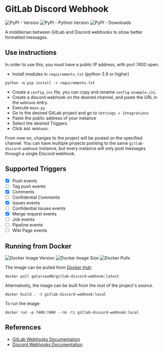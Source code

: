 # GitLab Discord Webhook
![PyPI - Version](https://img.shields.io/pypi/v/gitlab-discord-webhook)
![PyPI - Python Version](https://img.shields.io/pypi/pyversions/gitlab-discord-webhook)
![PyPI - Downloads](https://img.shields.io/pypi/dm/gitlab-discord-webhook)


A middleman between GitLab and Discord webhooks to show better formatted messages.

## Use instructions
In order to use this, you must have a public IP address, with port 7400 open.

- Install modules in `requirements.txt` (python 3.9 or higher)
```shell
python -m pip install -r requirements.txt
```
- Create a `config.ini` file, you can copy and rename `config-example.ini`.
- Create a discord webhook on the desired channel, and paste the URL in the `webhook` entry.
- Execute `main.py`
- Go to the desired GitLab project and go to `Settings > Integrations`
- Paste the public address of your instance
- Select the desired Triggers.
- Click `Add Webhook`.

From now on, changes to the project will be posted on the specified channel.
You can have multiple projects pointing to the same `gitlab-discord-webhook` instance,
but every instance will only post messages through a single Discord webhook.

## Supported Triggers
- [X] Push events
- [ ] Tag push events
- [X] Comments
- [ ] Confidential Comments
- [X] Issues events
- [ ] Confidential Issues events
- [X] Merge request events
- [ ] Job events
- [ ] Pipeline events
- [ ] Wiki Page events

## Running from Docker
![Docker Image Version](https://img.shields.io/docker/v/galarzaa90/gitlab-discord-webhook)
![Docker Image Size](https://img.shields.io/docker/image-size/galarzaa90/gitlab-discord-webhook)
![Docker Pulls](https://img.shields.io/docker/pulls/galarzaa90/gitlab-discord-webhook)


The image can be pulled from [Docker Hub](https://hub.docker.com/r/galarzaa90/gitlab-discord-webhook):

```shell
docker pull galarzaa90/gitlab-discord-webhook:latest
```

Alternatively, the image can be built from the root of the project's source.

```shell
docker build . -t gitlab-discord-webhook:local
```

To run the image:

```shell
docker run -p 7400:7400 --rm -ti gitlab-discord-webhook:local
```


## References
- [GitLab Webhooks Documentation](https://docs.gitlab.com/ee/user/project/integrations/webhooks.html)
- [Discord Webhooks Documentation](https://support.discordapp.com/hc/articles/228383668-Usando-Webhooks)
